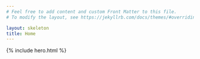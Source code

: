 ```yaml
---
# Feel free to add content and custom Front Matter to this file.
# To modify the layout, see https://jekyllrb.com/docs/themes/#overriding-theme-defaults

layout: skeleton
title: Home
---
```


{% include hero.html %}
